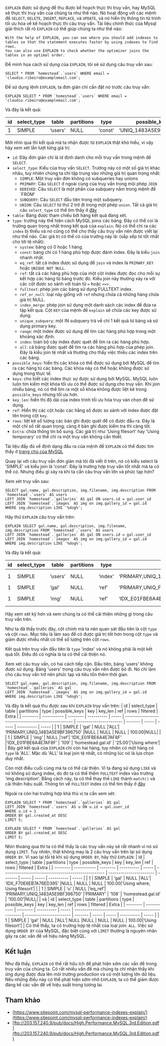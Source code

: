 `EXPLAIN` được sử dụng để thu được kế hoạch thực thi truy vấn, hay MySQL sẽ thực thi truy vấn của chúng ta như thế nào. Nó hoạt động với các mệnh đề `SELECT`, `DELETE`, `INSERT`, `REPLACE`, và `UPDATE`, và nó hiển thị thông tin từ trình tối ưu hóa về kế hoạch thực thi câu truy vấn. Tài liệu chính thức của Mysql giải thích rất rõ `EXPLAIN` có thể giúp chúng ta như thế nào:
```
With the help of EXPLAIN, you can see where you should add indexes to tables so that the statement executes faster by using indexes to find rows.
You can also use EXPLAIN to check whether the optimizer joins the tables in an optimal order.
```
Để minh họa cách sử dụng của `EXPLAIN`, tôi sẽ sử dụng câu truy vấn sau:
```
SELECT * FROM `homestead`.`users` WHERE email = 'claudio.ribeiro@examplemail.com';
```
Để sử dụng lệnh `EXPLAIN`, ta đơn giản chỉ cần đặt nó trước câu truy vấn:
```
EXPLAIN SELECT * FROM `homestead`.`users` WHERE email = 'claudio.ribeiro@examplemail.com';
```
Và đây là kết quả:


| id       | select_type | table    | partitions | type  | possible_keys          | key                    | key_len | ref    | rows  | filtered | Extra | 
| -------- | ----------- | -------- | ---------- | ----- | ---------------------- | ---------------------- | ------- | ------ | ----- | -------- | ----- |
| 1        | SIMPLE      | ‘users’  | NULL       |‘const’| ‘UNIQ_1483A5E9E7927C74’|	‘UNIQ_1483A5E9E7927C74’| ‘182’   | ‘const’| 100.00| NULL     |       |

Mới nhìn qua thì kết quả mà ta nhận được từ `EXPLAIN` thật khó hiểu, vì vậy hãy xem xét lần lượt từng giá trị:
* `id`: Đây đơn giản chỉ là id định danh cho mỗi truy vấn trong mệnh đề `SELECT`.
* `select_type`: Kiểu của truy vấn `SELECT`. Trường này có một số giá trị khác nhâu, tuy nhiên chúng ta chỉ tập trung vào những giá trị quan trọng nhất:
    * `SIMPLE`: Một truy vấn đơn không có subqueries hay unions
    * `PRIMARY`: Câu `SELECT` ở ngoài cùng của truy vấn trong mội phép `JOIN`
    * `DERIVED`: Câu `SELECT` là một phần của subquery nằm trong mệnh đề `FROM'
    * `SUBQUERY`: Câu `SELECT` đầu tiên trong một subquery.
    * `UNION`: Câu `SELECT` từ thứ 2 trở đi trong một phép `union`.
Tất cả giá trị cảu `select_type` có thể tìm thấy ở [đây](https://dev.mysql.com/doc/refman/5.5/en/explain-output.html#explain_select_type)
* `table`: Bảng được tham chiếu bởi hàng kết quả đang xét.
* `type`: trường này thể hiện cách MySQL joins các bảng. Đây có thể coi là trường quan trọng nhất trong kết quả của `explain`. Nó có thể chỉ ra các `index` bị thiếu và nó cũng có thể cho thấy câu truy vấn nên được viết lại như thế nào. Các giá trị có thể có của trường này là: (sắp xếp từ tốt nhất cho tới tệ nhất):
    * `system`: bảng có 0 hoặc 1 hàng.
    * `const`: bảng chỉ có 1 hàng phù hợp được đánh index. Đây là kiểu `join` nhanh nhất.
    * `eq_ref`: tất cả index được sử dụng để `join` và index là `PRIMARY_KEY` hoặc `UNIQUE NOT NULL`. 
    * `ref`: tất cả các hàng phù hợp của một cột index được đọc cho mỗi sự kết hợp các hàng từ bảng trước đó. Kiểu join này thường xảy ra với các cột được so sánh với toán tử `=` hoặc `<=>`.
    * `fulltext`: phép join các bảng sử dụng FULLTEXT index.
    * `ref_or_null`: loại này giống với `ref` nhưng chứa cả những hàng chứa giá trị NULL.
    * `index_merge`: phép join sử dụng một danh sách các index để đưa ra tập kết quả. Cột `KEY` của mệnh đề `explain` sẽ chứa các key được sử dụng.
    * `unique_subquery`: một IN subquery trả về chỉ 1 kết quả từ bảng và sử dụng primary key.
    * `range`: một index được sử dụng để tìm các hàng phù hợp trong một khoảng xác định.
    * `index`: toàn bộ cây index được quét để tìm ra các hàng phù hợp.
    * `all`: cả bảng được quét để tìm ra các hàng phù hợp của phép join. Đây là kiểu join tệ nhất và thường cho thấy việc thiếu các index trên các bảng.
* `possible_keys`: hiển thị các khóa có thể được sử dụng bới MySQL để tìm ra các hàng từ các bảng. Các khóa này có thể hoặc không được sử dụng trong thực tế.
* `keys`: cho biết các index thực sự được sử dụng bới MySQL. MySQL luôn luôn tìm kiếm một khóa tối ưu có thể được sử dụng cho truy vấn. Khi join nhiều bảng, nó có thể tìm ra một số khóa không được liệt kê trong `possible_keys` nhưng tối ưu hơn.
* `key_len`: hiển thị độ dài của index trình tối ưu hóa truy ván chọn để sử dụng.
* `ref`: Hiển thị các cột hoặc các hằng số được so sánh với index được đặt tên trong cột `key`.
* `rows`: liệt kê số lượng các bản ghi được quét để có được đầu ra. Đây là một chỉ số rất quan trọng; càng ít bản ghi được kiểm tra thì càng tốt.
* `Extra`: chứa thông tin bổ sung. Các giá trị như 'Using filesort' hay 'Using temporary' có thể chỉ ra một truy vấn không cần thiết.

Tài liệu đầy đủ về định dạng đầu ra của mệnh đề `EXPLAIN` có thể được tìm thấy ở [trang chủ của MySQL](https://dev.mysql.com/doc/refman/5.5/en/explain-output.html) 

Quay lại với câu truy vấn đơn giản mà tôi đã viết ở trên, nó có kiểu select là 'SIMPLE' và kiểu join là 'const'. Đây là trường hợp truy vấn tốt nhất mà ta có thể có. Nhưng điều gì xảy ra khi ta cần câu truy vấn lớn và phức tạp hơn?

Xem xét truy vấn sau:
```
SELECT gal.name, gal.description, img.filename, img.description FROM `homestead`.`users` AS users
LEFT JOIN `homestead`.`galleries` AS gal ON users.id = gal.user_id
LEFT JOIN `homestead`.`images` AS img on img.gallery_id = gal.id
WHERE img.description LIKE '%dog%';
```
Hãy thử `EXPLAIN` câu truy vấn trên:
```
EXPLAIN SELECT gal.name, gal.description, img.filename, img.description FROM `homestead`.`users` AS users
LEFT JOIN `homestead`.`galleries` AS gal ON users.id = gal.user_id
LEFT JOIN `homestead`.`images` AS img on img.gallery_id = gal.id
WHERE img.description LIKE '%dog%';
```
Và đây là kết quả:

| id       | select_type | table    | partitions | type  | possible_keys                                       | key                     | key_len | ref   | rows  | filtered    | Extra | 
| -------- | ----------- | -------- | ---------- | ----- | --------------------------------------------------- | ----------------------- | ------- | ----- | ----- | ----------  | ----- |
| 1        | SIMPLE      | ‘users’  | NULL       |‘index’| ‘PRIMARY,UNIQ_1483A5E9BF396750’                     |‘UNIQ_1483A5E9BF396750’	| ‘108’   | NULL  | 100.00|‘Using index’|      |
| 1        | SIMPLE      | ‘gal’    | NULL       |‘ref’  | ‘PRIMARY,UNIQ_F70E6EB7BF396750,IDX_F70E6EB7A76ED395’|‘UNIQ_1483A5E9BF396750’  | ‘108’   | ‘homestead.users.id’	  | 100.00|NULL|     | 
| 1        | SIMPLE      | ‘img’    | NULL       |‘ref’  | ‘IDX_E01FBE6A4E7AF8F’                               |‘IDX_E01FBE6A4E7AF8F’  | ‘109’   | ‘homestead.gal.id’  | ‘25.00’|‘Using where’|     | 

Hãy xem xét kỹ hơn và xem chúng ta có thể cải thiện những gì trong câu truy vấn trên.

Như ta đã thấy trước đây, cột chính mà ta nên quan sát đầu tiên là cột `type` và cột `rows`. Mục tiêu là làm sao để có được giá trị tốt hơn trong cột `type` và giảm được nhiều nhất có thể số lượng trên cột `rows`.

Kết quả trên truy vấn đầu tiên là `type` 'index' và nó không phải là một kết quả tốt. Điều đó có nghĩa là ta có thể cải thiện nó.

Xem xét câu truy vấn, có hai cách tiếp cận. Đầu tiên, bảng 'users' không được sử dụng. Bảng 'users' trong câu truy vấn nên được bỏ đi. Nó chỉ làm cho câu truy vấn trở nên phức tạp và tiêu tốn thêm thời gian.
```
SELECT gal.name, gal.description, img.filename, img.description FROM `homestead`.`galleries` AS gal
LEFT JOIN `homestead`.`images` AS img on img.gallery_id = gal.id
WHERE img.description LIKE '%dog%';
```
Và đây là kết quả thu được sau khi `EXPLAIN` truy vấn trên:
| id       | select_type | table    | partitions | type  | possible_keys                                       | key                     | key_len | ref   | rows  | filtered    | Extra | 
| -------- | ----------- | -------- | ---------- | ----- | --------------------------------------------------- | ----------------------- | ------- | ----- | ----- | ----------  | ----- |
| 1        | SIMPLE      | ‘gal’  | NULL       |‘ALL’| ‘PRIMARY,UNIQ_1483A5E9BF396750’                     |NULL	| NULL   | NULL  | 100.00|NULL|      |
| 1        | SIMPLE      | ‘img’  | NULL       |‘ref’| ‘IDX_E01FBE6A4E7AF8F’                  |‘IDX_E01FBE6A4E7AF8F’	| ‘109’   | ‘homestead.gal.id’	  | ‘25.00’|‘Using where’|      |
Bây giờ kết quả của `EXPLAIN` chỉ còn hai hàng, tuy nhiên có một hàng có `type` là 'ALL'. Mặc dù 'ALL' là loại join tệ nhất, có những lúc nó là lựa chọn duy nhất. 

Còn một điều cuối cùng mà ta có thể cải thiện. Vì ta đang sử dụng `LIKE` và nó không sử dụng index, do đó ta có thể thêm `FULLTEXT` index vào trường 'img.description'. Bằng cách này, ta có thể thay thế `LIKE` thành `match()` và cải thiện hiệu suất. Thông tin về `FULLTEXT` index có thể tìm thấy ở [đây](https://dev.mysql.com/doc/refman/5.6/en/innodb-fulltext-index.html)

Ngoài ra còn hai trường hợp khá thú vị ta cần xem xét:
```
EXPLAIN SELECT * FROM `homestead`.`galleries` AS gal
LEFT JOIN `homestead`.`users` AS u ON u.id = gal.user_id
WHERE u.id = 1
ORDER BY gal.created_at DESC
LIMIT 5;
```
```
EXPLAIN SELECT * FROM `homestead`.`galleries` AS gal
ORDER BY gal.created_at DESC
LIMIT 5;
```
Nhìn thoáng qua thì ta có thể thấy là các truy vấn này sẽ rất nhanh vì nó sử dụng `LIMIT`. Tuy nhiên, thật không may là 2 câu truy vấn trên lại sử dụng `ORDER BY`. Vì sao lại tồi tệ khi sử dụng `ORDER BY`, hãy thử `EXPLAIN`:
| id       | select_type | table    | partitions | type  | possible_keys                                       | key                     | key_len | ref   | rows  | filtered    | Extra | 
| -------- | ----------- | -------- | ---------- | ----- | --------------------------------------------------- | ----------------------- | ------- | ----- | ----- | ----------  | ----- |
| 1        | SIMPLE      | ‘gal’  | NULL       |‘ALL’| ‘IDX_F70E6EB7A76ED395’                     |NULL	| NULL   | NULL  | 100.00|‘Using where; Using filesort’|      |
| 1        | SIMPLE      | ‘u’  | NULL       |‘eq_ref’| ‘PRIMARY,UNIQ_1483A5E9BF396750’                 |‘PRIMARY’	| ‘108’   | ‘homestead.gal.id’	  | ‘100.00’|NULL|      |
và
| id       | select_type | table    | partitions | type  | possible_keys                                       | key                     | key_len | ref   | rows  | filtered    | Extra | 
| -------- | ----------- | -------- | ---------- | ----- | --------------------------------------------------- | ----------------------- | ------- | ----- | ----- | ----------  | ----- |
| 1        | SIMPLE      | ‘gal’  | NULL       |‘ALL’| NULL                    |NULL	| NULL   | NULL  | 100.00|‘Using filesort’|      |
Có thể thấy, ta có trường hợp tệ nhất của loại join: `ALL`. Việc sử dụng `ORDER BY` của MySQL, đặc biệt cùng với `LIMIT` thường là nguyên nhân gây ra các vấn đề về hiệu năng MySQL.
## Kết luận
Như đã thấy, `EXPLAIN` có thể rất hữu ích để phát hiện sớm các vấn đề trong truy vấn của chúng ta. Có rất nhiều vấn đề mà chúng ta chỉ nhận thấy khi ứng dụng được đưa lên môi trường production và có một lượng lớn dữ liệu. Nếu những điều này có thể phát hiện sớm nhờ `EXPLAIN`, ta có thể giảm được đáng kể các vấn đề về hiệu suất trong tương lai.
## Tham khảo
* [https://www.sitepoint.com/mysql-performance-indexes-explain/](https://www.sitepoint.com/mysql-performance-indexes-explain/)
* [ftp://203.157.240.9/pub/docs/High.Performance.MySQL.3rd.Edition.pdf](ftp://203.157.240.9/pub/docs/High.Performance.MySQL.3rd.Edition.pdf)